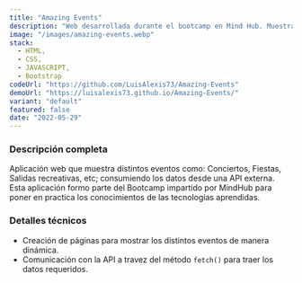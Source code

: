 ```yaml
---
title: "Amazing Events"
description: "Web desarrollada durante el bootcamp en Mind Hub. Muestra eventos pasdos y futuros consumiendo los datos desde una api y los muestra de manera dinámica dentro de cada página correspondiente."
image: "/images/amazing-events.webp"
stack:
  - HTML,
  - CSS,
  - JAVASCRIPT,
  - Bootstrap
codeUrl: "https://github.com/LuisAlexis73/Amazing-Events"
demoUrl: "https://luisalexis73.github.io/Amazing-Events/"
variant: "default"
featured: false
date: "2022-05-29"
---
```


### Descripción completa

Aplicación web que muestra distintos eventos como: Conciertos, Fiestas, Salidas recreativas, etc; consumiendo los datos desde una API externa. Esta aplicación formo parte del Bootcamp impartido por MindHub para poner en practica los conocimientos de las tecnologías aprendidas.

### Detalles técnicos

- Creación de páginas para mostrar los distintos eventos de manera dinámica.
- Comunicación con la API a travez del método `fetch()` para traer los datos requeridos.

